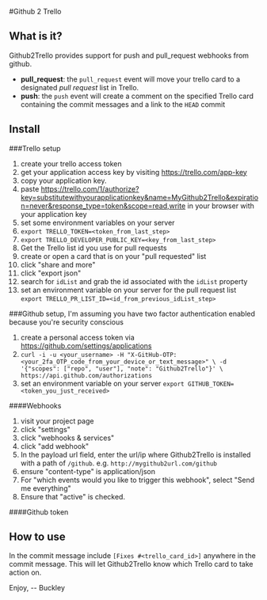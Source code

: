 #Github 2 Trello

## What is it?
Github2Trello provides support for push and pull_request webhooks from
github.

- **pull_request**: the `pull_request` event will move your trello card
  to a designated *pull request* list in Trello.
- **push**: the `push` event will create a comment on the specified
  Trello card containing the commit messages and a link to the `HEAD` commit


## Install

###Trello setup
1. create your trello access token
  1. get your application access key by visiting https://trello.com/app-key
  1. copy your application key. 
  1. paste https://trello.com/1/authorize?key=substitutewithyourapplicationkey&name=MyGithub2Trello&expiration=never&response_type=token&scope=read,write in your browser with your application key
1. set some environment variables on your server 
  1. `export TRELLO_TOKEN=<token_from_last_step>`
  1. `export TRELLO_DEVELOPER_PUBLIC_KEY=<key_from_last_step>`
1. Get the Trello list id you use for pull requests
  1. create or open a card that is on your "pull requested" list
  1. click "share and more"
  1. click "export json"
  1. search for `idList` and grab the id associated with the `idList`
     property
1. set an environment variable on your server for the pull request list
   `export TRELLO_PR_LIST_ID=<id_from_previous_idList_step>`


###Github setup, I'm assuming you have two factor authentication enabled because you're security conscious
1. create a personal access token via https://github.com/settings/applications 
1. `curl -i -u <your_username> -H "X-GitHub-OTP: <your_2fa_OTP_code_from_your_device_or_text_message>" \
    -d '{"scopes": ["repo", "user"], "note": "Github2Trello"}' \
    https://api.github.com/authorizations`
1. set an environment variable on your server `export GITHUB_TOKEN=<token_you_just_received>`

####Webhooks
1. visit your project page
1. click "settings"
1. click "webhooks & services"
1. click "add webhook"
1. In the payload url field, enter the url/ip where Github2Trello is
   installed with a path of `/github`. e.g. `http://mygithub2url.com/github`
1. ensure "content-type" is application/json
1. For "which events would you like to trigger this webhook", select "Send me everything"
1. Ensure that "active" is checked.

####Github token

## How to use
In the commit message include `[Fixes #<trello_card_id>]` anywhere in
the commit message. This will let Github2Trello know which Trello card
to take action on.

Enjoy,
  -- Buckley
